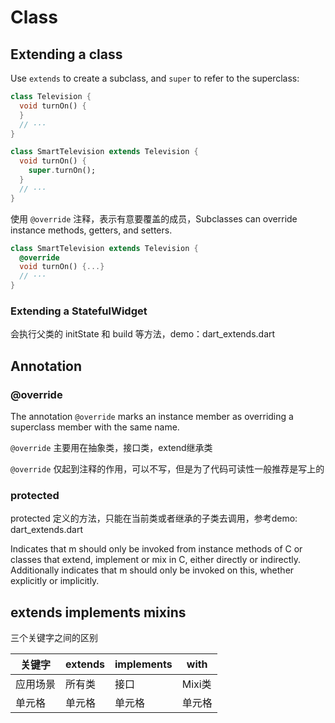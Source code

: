 # Class

## Extending a class

Use `extends` to create a subclass, and `super` to refer to the superclass:

```dart
class Television {
  void turnOn() {
  }
  // ···
}

class SmartTelevision extends Television {
  void turnOn() {
    super.turnOn();
  }
  // ···
}
```

使用 `@override` 注释，表示有意要覆盖的成员，Subclasses can override instance methods, getters, and setters.

```dart
class SmartTelevision extends Television {
  @override
  void turnOn() {...}
  // ···
}
```

### Extending a StatefulWidget

会执行父类的 initState 和 build 等方法，demo：dart_extends.dart

## Annotation

### @override

The annotation `@override` marks an instance member as overriding a superclass member with the same name.

`@override` 主要用在抽象类，接口类，extend继承类

`@override` 仅起到注释的作用，可以不写，但是为了代码可读性一般推荐是写上的

### protected

protected 定义的方法，只能在当前类或者继承的子类去调用，参考demo: dart_extends.dart

Indicates that m should only be invoked from instance methods of C or classes that extend, implement or mix in C, either directly or indirectly. Additionally indicates that m should only be invoked on this, whether explicitly or implicitly.

## extends implements mixins

三个关键字之间的区别

| 关键字 | extends | implements | with  |
|  ----  | ----  | ----  | ----  |
| 应用场景  | 所有类 | 接口  | Mixi类 |
| 单元格  | 单元格 | 单元格  | 单元格 |
